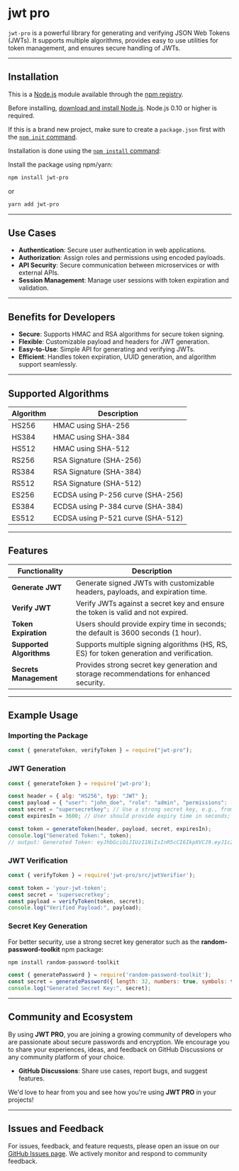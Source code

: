 # jwt pro
`jwt-pro` is a powerful library for generating and verifying JSON Web Tokens (JWTs). It supports multiple algorithms, provides easy to use utilities for token management, and ensures secure handling of JWTs.

---

## Installation

This is a [Node.js](https://nodejs.org/en/) module available through the
[npm registry](https://www.npmjs.com/).

Before installing, [download and install Node.js](https://nodejs.org/en/download/).
Node.js 0.10 or higher is required.

If this is a brand new project, make sure to create a `package.json` first with
the [`npm init` command](https://docs.npmjs.com/creating-a-package-json-file).

Installation is done using the
[`npm install` command](https://docs.npmjs.com/getting-started/installing-npm-packages-locally):


Install the package using npm/yarn:

```bash
npm install jwt-pro
```
or
```bash
yarn add jwt-pro
```

---

## Use Cases

- **Authentication**: Secure user authentication in web applications.
- **Authorization**: Assign roles and permissions using encoded payloads.
- **API Security**: Secure communication between microservices or with external APIs.
- **Session Management**: Manage user sessions with token expiration and validation.

---

## Benefits for Developers

- **Secure**: Supports HMAC and RSA algorithms for secure token signing.
- **Flexible**: Customizable payload and headers for JWT generation.
- **Easy-to-Use**: Simple API for generating and verifying JWTs.
- **Efficient**: Handles token expiration, UUID generation, and algorithm support seamlessly.

---

## Supported Algorithms

| Algorithm | Description          |
|-----------|----------------------|
| HS256     | HMAC using SHA-256    |
| HS384     | HMAC using SHA-384    |
| HS512     | HMAC using SHA-512    |
| RS256     | RSA Signature (SHA-256)|
| RS384     | RSA Signature (SHA-384)|
| RS512     | RSA Signature (SHA-512)|
| ES256     | ECDSA using P-256 curve (SHA-256)|
| ES384     | ECDSA using P-384 curve (SHA-384)|
| ES512     | ECDSA using P-521 curve (SHA-512)|

---

## Features

| Functionality       | Description |
|---------------------|-------------|
| **Generate JWT**     | Generate signed JWTs with customizable headers, payloads, and expiration time. |
| **Verify JWT**       | Verify JWTs against a secret key and ensure the token is valid and not expired. |
| **Token Expiration** | Users should provide expiry time in seconds; the default is 3600 seconds (1 hour). |
| **Supported Algorithms** | Supports multiple signing algorithms (HS, RS, ES) for token generation and  verification. |
| **Secrets Management** | Provides strong secret key generation and storage recommendations for enhanced security. |

---

## Example Usage
### Importing the Package

```javascript
const { generateToken, verifyToken } = require("jwt-pro");
```

### JWT Generation
``` javascript
const { generateToken } = require('jwt-pro');

const header = { alg: "HS256", typ: "JWT" };
const payload = { "user": "john_doe", "role": "admin", "permissions": ["read", "write", "delete"] };
const secret = "supersecretkey"; // Use a strong secret key, e.g., from `random-password-toolkit` npm package.
const expiresIn = 3600; // User should provide expiry time in seconds; default is 3600 seconds (1 hour)

const token = generateToken(header, payload, secret, expiresIn);
console.log("Generated Token:", token);
// output: Generated Token: eyJhbGciOiJIUzI1NiIsInR5cCI6IkpXVCJ9.eyJ1c2VyIjoiam9obl9kb2UiLCJyb2xlIjoiYWRtaW4iLCJwZXJtaXNzaW9ucyI6WyJyZWFkIiwid3JpdGUiLCJkZWxldGUiXSwianRpIjoiNjMyJpdGUiLCJkZWxldGUiXSwianRpIjoiNjMyN2U3MmQtZGQ1MC00Y2U1LTJlZmEtNGZjZjAxYjkyMDcyIiwiZXhwIjoxNzM3NTUzMzQ0fQ.a_AUEgpvlB-e4GhJc9-NljUQgaljFowYbsv1Jjjbebg
```


### JWT Verification
```javascript
const { verifyToken } = require('jwt-pro/src/jwtVerifier');

const token = 'your-jwt-token';
const secret = 'supersecretkey';
const payload = verifyToken(token, secret);
console.log("Verified Payload:", payload);
```


### Secret Key Generation
For better security, use a strong secret key generator such as the **random-password-toolkit** npm package:
```javascript
npm install random-password-toolkit

const { generatePassword } = require('random-password-toolkit');
const secret = generatePassword({ length: 32, numbers: true, symbols: true });
console.log("Generated Secret Key:", secret);
```

---

## Community and Ecosystem

By using **JWT PRO**, you are joining a growing community of developers who are passionate about secure passwords and encryption. We encourage you to share your experiences, ideas, and feedback on GitHub Discussions or any community platform of your choice.

- **GitHub Discussions**: Share use cases, report bugs, and suggest features.

We'd love to hear from you and see how you're using **JWT PRO** in your projects!

---

## Issues and Feedback
For issues, feedback, and feature requests, please open an issue on our [GitHub Issues page](http://github.com/krishnatadi/jwt-pro/issues). We actively monitor and respond to community feedback.
